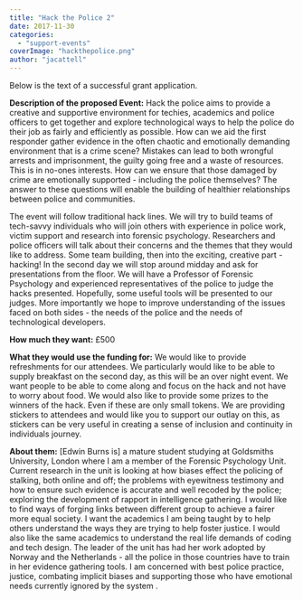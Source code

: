 ```yaml
---
title: "Hack the Police 2"
date: 2017-11-30
categories: 
  - "support-events"
coverImage: "hackthepolice.png"
author: "jacattell"
---
```


Below is the text of a successful grant application.

**Description of the proposed Event:** Hack the police aims to provide a creative and supportive environment for techies, academics and police officers to get together and explore technological ways to help the police do their job as fairly and efficiently as possible. How can we aid the first responder gather evidence in the often chaotic and emotionally demanding environment that is a crime scene? Mistakes can lead to both wrongful arrests and imprisonment, the guilty going free and a waste of resources. This is in no-ones interests. How can we ensure that those damaged by crime are emotionally supported - including the police themselves? The answer to these questions will enable the building of healthier relationships between police and communities.

The event will follow traditional hack lines. We will try to build teams of tech-savvy individuals who will join others with experience in police work, victim support and research into forensic psychology. Researchers and police officers will talk about their concerns and the themes that they would like to address. Some team building, then into the exciting, creative part - hacking! In the second day we will stop around midday and ask for presentations from the floor. We will have a Professor of Forensic Psychology and experienced representatives of the police to judge the hacks presented. Hopefully, some useful tools will be presented to our judges. More importantly we hope to improve understanding of the issues faced on both sides - the needs of the police and the needs of technological developers.

**How much they want:** £500

**What they would use the funding for:** We would like to provide refreshments for our attendees. We particularly would like to be able to supply breakfast on the second day, as this will be an over night event. We want people to be able to come along and focus on the hack and not have to worry about food. We would also like to provide some prizes to the winners of the hack. Even if these are only small tokens. We are providing stickers to attendees and would like you to support our outlay on this, as stickers can be very useful in creating a sense of inclusion and continuity in individuals journey.

**About them:** \[Edwin Burns is\] a mature student studying at Goldsmiths University, London where I am a member of the Forensic Psychology Unit. Current research in the unit is looking at how biases effect the policing of stalking, both online and off; the problems with eyewitness testimony and how to ensure such evidence is accurate and well recoded by the police; exploring the development of rapport in intelligence gathering. I would like to find ways of forging links between different group to achieve a fairer more equal society. I want the academics I am being taught by to help others understand the ways they are trying to help foster justice. I would also like the same academics to understand the real life demands of coding and tech design. The leader of the unit has had her work adopted by Norway and the Netherlands - all the police in those countries have to train in her evidence gathering tools. I am concerned with best police practice, justice, combating implicit biases and supporting those who have emotional needs currently ignored by the system .
